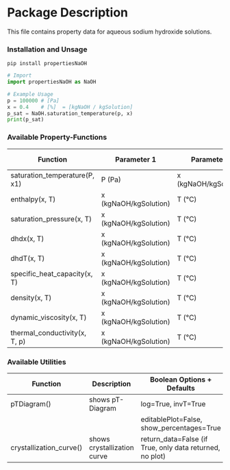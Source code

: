 # Package Description

This file contains property data for aqueous sodium hydroxide solutions.

### Installation and Unsage

```
pip install propertiesNaOH
```

```python
# Import
import propertiesNaOH as NaOH

# Example Usage
p = 100000 # [Pa]
x = 0.4    # [%]  = [kgNaOH / kgSolution]
p_sat = NaOH.saturation_temperature(p, x)
print(p_sat)
```

### Available Property-Functions

| Function                        | Parameter 1           | Parameter 2           | Parameter 3    | Return Unit   |
|----------------------------------|-----------------------|-----------------------|----------------|---------------|
| saturation_temperature(P, x1)    | P (Pa)                | x (kgNaOH/kgSolution) | -              | °C            |
| enthalpy(x, T)                   | x (kgNaOH/kgSolution) | T (°C)                | -              | kJ/kg         |
| saturation_pressure(x, T)        | x (kgNaOH/kgSolution) | T (°C)                | -              | Pa            |
| dhdx(x, T)                       | x (kgNaOH/kgSolution) | T (°C)                | -              | kJ/kg         |
| dhdT(x, T)                       | x (kgNaOH/kgSolution) | T (°C)                | -              | kJ/kg·K       |
| specific_heat_capacity(x, T)     | x (kgNaOH/kgSolution) | T (°C)                | -              | kJ/kg·K       |
| density(x, T)                    | x (kgNaOH/kgSolution) | T (°C)                | -              | kg/m³         |
| dynamic_viscosity(x, T)          | x (kgNaOH/kgSolution) | T (°C)                | -              | Pa·s          |
| thermal_conductivity(x, T, p)    | x (kgNaOH/kgSolution) | T (°C)                | p (Pa)         | W/m·K         |


### Available Utilities


| Function                 | Description                  | Boolean Options + Defaults                              |
|--------------------------|------------------------------|---------------------------------------------------------|
| pTDiagram()              | shows pT-Diagram             | log=True, invT=True                                     |
|                          |                              | editablePlot=False, show_percentages=True               |
| crystallization_curve()  | shows crystallization curve  | return_data=False (if True, only data returned, no plot)|
